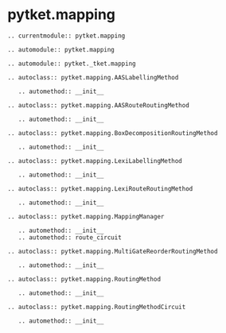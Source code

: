 # pytket.mapping

```{eval-rst}
.. currentmodule:: pytket.mapping
```

```{eval-rst}
.. automodule:: pytket.mapping
```

```{eval-rst}
.. automodule:: pytket._tket.mapping
```

```{eval-rst}
.. autoclass:: pytket.mapping.AASLabellingMethod

   .. automethod:: __init__
```

```{eval-rst}
.. autoclass:: pytket.mapping.AASRouteRoutingMethod

   .. automethod:: __init__
```

```{eval-rst}
.. autoclass:: pytket.mapping.BoxDecompositionRoutingMethod

   .. automethod:: __init__
```

```{eval-rst}
.. autoclass:: pytket.mapping.LexiLabellingMethod

   .. automethod:: __init__
```

```{eval-rst}
.. autoclass:: pytket.mapping.LexiRouteRoutingMethod

   .. automethod:: __init__
```

```{eval-rst}
.. autoclass:: pytket.mapping.MappingManager

   .. automethod:: __init__
   .. automethod:: route_circuit
```

```{eval-rst}
.. autoclass:: pytket.mapping.MultiGateReorderRoutingMethod

   .. automethod:: __init__
```

```{eval-rst}
.. autoclass:: pytket.mapping.RoutingMethod

   .. automethod:: __init__
```

```{eval-rst}
.. autoclass:: pytket.mapping.RoutingMethodCircuit

   .. automethod:: __init__
```
